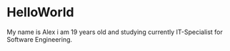 # HelloWorld
My name is Alex i am 19 years old and studying currently IT-Specialist for Software Engineering.
